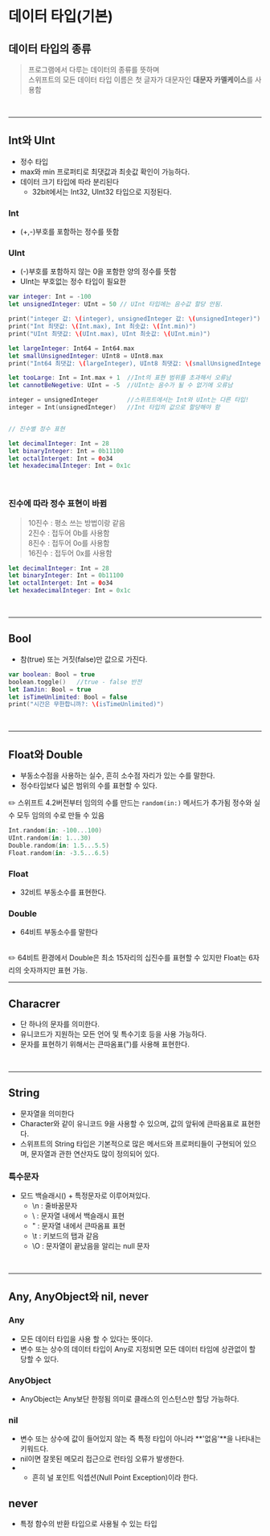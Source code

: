 # 데이터 타입(기본)

## 데이터 타입의 종류
> 프로그램에서 다루는 데이터의 종류를 뜻하며 <br/>
> 스위프트의 모든 데이터 타입 이름은 첫 글자가 대문자인 **대문자 카멜케이스**를 사용함

<br/>

------------

## Int와 UInt
- 정수 타입
- max와 min 프로퍼티로 최댓값과 최솟값 확인이 가능하다.
- 데이터 크기 타입에 따라 분리된다
  - 32bit에서는 Int32, UInt32 타입으로 지정된다.

### Int
- (+,-)부호를 포함하는 정수를 뜻함

### UInt
- (-)부호를 포함하지 않는 0을 포함한 양의 정수를 뜻함
- UInt는 부호없는 정수 타입이 필요한 

```swift
var integer: Int = -100
let unsignedInteger: UInt = 50 // UInt 타입에는 음수값 할당 안됨.

print("integer 값: \(integer), unsignedInteger 값: \(unsignedInteger)")
print("Int 최댓값: \(Int.max), Int 최솟값: \(Int.min)")
print("UInt 최댓값: \(UInt.max), UInt 최솟값: \(UInt.min)")

let largeInteger: Int64 = Int64.max
let smallUnsignedInteger: UInt8 = UInt8.max
print("Int64 최댓값: \(largeInteger), UInt8 최댓값: \(smallUnsignedInteger)")

let tooLarge: Int = Int.max + 1  //Int의 표현 범위를 초과해서 오류남
let cannotBeNegetive: UInt = -5  //UInt는 음수가 될 수 없기에 오류남

integer = unsignedInteger        //스위프트에서는 Int와 UInt는 다른 타입!
integer = Int(unsignedInteger)   //Int 타입의 값으로 할당해야 함


// 진수별 정수 표현

let decimalInteger: Int = 28
let binaryInteger: Int = 0b11100
let octalInterget: Int = 0o34
let hexadecimalInteger: Int = 0x1c
```

<br/>

### 진수에 따라 정수 표현이 바뀜
> 10진수 : 평소 쓰는 방법이랑 같음 <br/>
>  2진수 : 접두어 0b를 사용함 <br/>
>  8진수 : 접두어 0o를 사용함 <br/>
> 16진수 : 접두어 0x를 사용함 <br/>

```swift
let decimalInteger: Int = 28
let binaryInteger: Int = 0b11100
let octalInterget: Int = 0o34
let hexadecimalInteger: Int = 0x1c
```

<br/>

-------------
## Bool
- 참(true) 또는 거짓(false)만 값으로 가진다.

```swift
var boolean: Bool = true
boolean.toggle()   //true - false 반전
let IamJin: Bool = true
let isTimeUnlimited: Bool = false
print("시간은 무한합니까?: \(isTimeUnlimited)")
```

<br/>

-------------

## Float와 Double
- 부동소수점을 사용하는 실수, 흔히 소수점 자리가 있는 수를 말한다.
- 정수타입보다 넓은 범위의 수를 표현할 수 있다.
  
 ✏️ 스위프트 4.2버전부터 임의의 수를 만드는 `random(in:)` 메서드가 추가됨
  정수와 실수 모두 임의의 수로 만들 수 있음
  ```swift
  Int.random(in: -100...100)
  UInt.random(in: 1...30)
  Double.random(in: 1.5...5.5)
  Float.random(in: -3.5...6.5)
  ```
  
### Float
- 32비트 부동소수를 표현한다.
  
### Double
- 64비트 부동소수를 말한다
<br/>
✏️ 64비트 환경에서 Double은 최소 15자리의 십진수를 표현할 수 있지만
Float는 6자리의 숫자까지만 표현 가능.

<br/>

---------------

## Characrer
- 단 하나의 문자를 의미한다.
- 유니코드가 지원하는 모든 언어 및 특수기호 등을 사용 가능하다.
- 문자를 표현하기 위해서는 큰따옴표(")를 사용해 표현한다.
  
<br/>

-------------

## String
- 문자열을 의미한다
- Character와 같이 유니코드 9을 사용할 수 있으며, 값의 앞뒤에 큰따옴표로 표현한다.
- 스위프트의 String 타입은 기본적으로 많은 메서드와 프로퍼티들이 구현되어 있으며, 문자열과 관한 연산자도 많이 정의되어 있다.

### 특수문자
- 모드 백슬래시(\) + 특정문자로 이루어져있다.
  - \n : 줄바꿈문자
  - \\ : 문자열 내에서 백슬래시 표현
  - \" : 문자열 내에서 큰따옴표 표현
  - \t : 키보드의 탭과 같음
  - \O : 문자열이 끝났음을 알리는 null 문자
 
<br/>

-------------

## Any, AnyObject와 nil, never

### Any
- 모든 데이터 타입을 사용 할 수 있다는 뜻이다.
- 변수 또는 상수의 데이터 타입이 Any로 지정되면 모든 데이터 타임에 상관없이 할당할 수 있다.

### AnyObject
- AnyObject는 Any보단 한정됨 의미로 클래스의 인스턴스만 할당 가능하다.

### nil
- 변수 또는 상수에 값이 들어있지 않는 즉 특정 타입이 아니라 **'없음'**을 나타내는 키워드다.
- nil이면 잘못된 메모리 접근으로 런타임 오류가 발생한다.
- - 흔히 널 포인트 익셉션(Null Point Exception)이라 한다.

## never
- 특정 함수의 반환 타입으로 사용될 수 있는 타입


